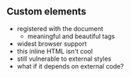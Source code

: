 ## Custom elements

* registered with the document
  * meaningful and beautiful tags
* widest browser support
* this inline HTML isn't cool
* still vulnerable to external styles
* what if it depends on external code?